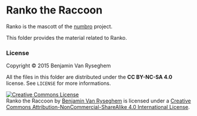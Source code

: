 # Ranko the Raccoon

Ranko is the mascott of the [numbro](https://github.com/BenjaminVanRyseghem/numbro) project.

This folder provides the material related to Ranko.


### License

Copyright © 2015 Benjamin Van Ryseghem

All the files in this folder are distributed under the **CC BY-NC-SA 4.0** license. See `LICENSE` for more informations.

<a rel="license" href="http://creativecommons.org/licenses/by-nc-sa/4.0/"><img alt="Creative Commons License" style="border-width:0" src="https://i.creativecommons.org/l/by-nc-sa/4.0/88x31.png" /></a><br /><span xmlns:dct="http://purl.org/dc/terms/" href="http://purl.org/dc/dcmitype/StillImage" property="dct:title" rel="dct:type">Ranko the Raccoon</span> by <a xmlns:cc="http://creativecommons.org/ns#" href="https://benjamin.vanryseghem.com" property="cc:attributionName" rel="cc:attributionURL">Benjamin Van Ryseghem</a> is licensed under a <a rel="license" href="http://creativecommons.org/licenses/by-nc-sa/4.0/">Creative Commons Attribution-NonCommercial-ShareAlike 4.0 International License</a>.
